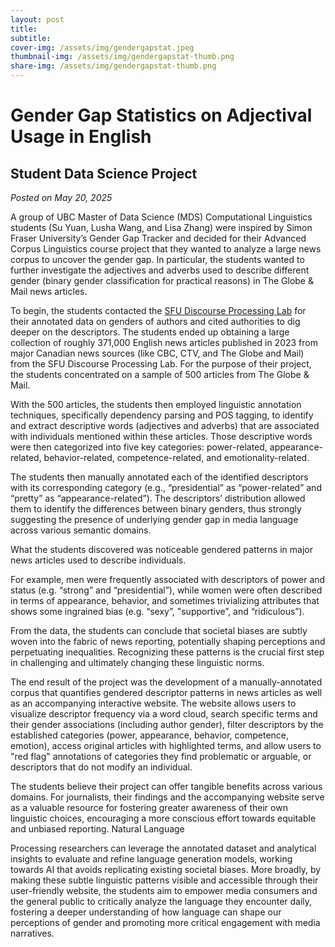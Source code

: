 ```yaml
---
layout: post
title:
subtitle:
cover-img: /assets/img/gendergapstat.jpeg
thumbnail-img: /assets/img/gendergapstat-thumb.png
share-img: /assets/img/gendergapstat-thumb.png
---
```


# Gender Gap Statistics on Adjectival Usage in English #
## Student Data Science Project ##
_Posted on May 20, 2025_

A group of UBC Master of Data Science (MDS) Computational Linguistics students (Su Yuan, Lusha Wang, and Lisa Zhang) were inspired by Simon Fraser University’s Gender Gap Tracker and decided for their Advanced Corpus Linguistics course project that they wanted to analyze a large news corpus to uncover the gender gap. In particular, the students wanted to further investigate the adjectives and adverbs used to describe different gender (binary gender classification for practical reasons) in The Globe & Mail news articles.

To begin, the students contacted the [SFU Discourse Processing Lab](https://gendergaptracker.research.sfu.ca/) for their annotated data on genders of authors and cited authorities to dig deeper on the descriptors. The students ended up obtaining a large collection of roughly 371,000 English news articles published in 2023 from major Canadian news sources (like CBC, CTV, and The Globe and Mail) from the SFU Discourse Processing Lab. For the purpose of their project, the students concentrated on a sample of 500 articles from The Globe & Mail.

With the 500 articles, the students then employed linguistic annotation techniques, specifically dependency parsing and POS tagging, to identify and extract descriptive words (adjectives and adverbs) that are associated with individuals mentioned within these articles. Those descriptive words were then categorized into five key categories: power-related, appearance-related, behavior-related, competence-related, and emotionality-related.

The students then manually annotated each of the identified descriptors with its corresponding category (e.g., “presidential” as “power-related” and “pretty” as “appearance-related”). The descriptors’ distribution allowed them to identify the differences between binary genders, thus strongly suggesting the presence of underlying gender gap in media language across various semantic domains.

What the students discovered was noticeable gendered patterns in major news articles used to describe individuals. 

For example, men were frequently associated with descriptors of power and status (e.g. “strong” and “presidential”), while women were often described in terms of appearance, behavior, and sometimes trivializing attributes that shows some ingrained bias (e.g. “sexy”, "supportive”, and “ridiculous”). 

From the data, the students can conclude that societal biases are subtly woven into the fabric of news reporting, potentially shaping perceptions and perpetuating inequalities. Recognizing these patterns is the crucial first step in challenging and ultimately changing these linguistic norms.

The end result of the project was the development of a manually-annotated corpus that quantifies gendered descriptor patterns in news articles as well as an accompanying interactive website. The website allows users to visualize descriptor frequency via a word cloud, search specific terms and their gender associations (including author gender), filter descriptors by the established categories (power, appearance, behavior, competence, emotion), access original articles with highlighted terms, and allow users to "red flag" annotations of categories they find problematic or arguable, or descriptors that do not modify an individual.

The students believe their project can offer tangible benefits across various domains. For journalists, their findings and the accompanying website serve as a valuable resource for fostering greater awareness of their own linguistic choices, encouraging a more conscious effort towards equitable and unbiased reporting. Natural Language 

Processing researchers can leverage the annotated dataset and analytical insights to evaluate and refine language generation models, working towards AI that avoids replicating existing societal biases. More broadly, by making these subtle linguistic patterns visible and accessible through their user-friendly website, the students aim to empower media consumers and the general public to critically analyze the language they encounter daily, fostering a deeper understanding of how language can shape our perceptions of gender and promoting more critical engagement with media narratives.

